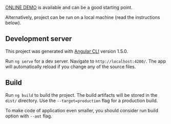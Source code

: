 [ONLINE DEMO](https://fuse-demo.herokuapp.com/) is available and can be a good starting point.

Alternatively, project can be run on a local machine (read the instructions below).

## Development server

This project was generated with [Angular CLI](https://github.com/angular/angular-cli) version 1.5.0.

Run `ng serve` for a dev server. Navigate to `http://localhost:4200/`. The app will automatically reload if you change any of the source files.

## Build

Run `ng build` to build the project. The build artifacts will be stored in the `dist/` directory. Use the `--target=production` flag for a production build.

To make code of application even smaller, you should consider run build option with `--aot` flag.

